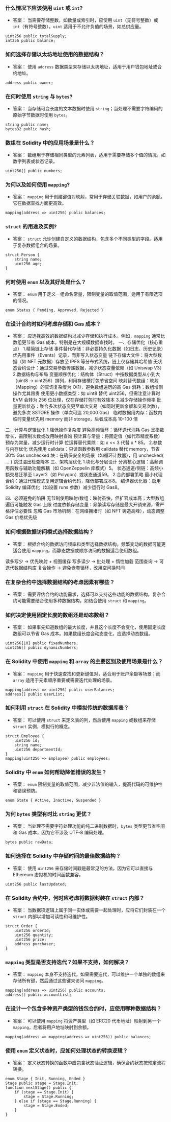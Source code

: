 ### 什么情况下应该使用 `uint` 或 `int`?

- 答案： 当需要存储整数，如数量或索引时，应使用 `uint`（无符号整数）或 `int`（有符号整数）。`uint` 适用于不允许负值的场景，如总供应量。

```
uint256 public totalSupply;
int256 public balance;
```

### 如何选择存储以太坊地址使用的数据结构？

- 答案： 使用 `address` 数据类型来存储以太坊地址，适用于用户钱包地址或合约地址。

```
address public owner;
```

### 在何时使用 `string` 与 `bytes`?

- 答案： 当存储可变长度的文本数据时使用 `string`；当处理不需要字符编码的原始字节数据时使用 `bytes`。

```
string public name;
bytes32 public hash;
```

### 数组在 Solidity 中的应用场景是什么？

- 答案： 数组用于存储相同类型的元素列表，适用于需要存储多个值的情况，如数字列表或状态记录。

```
uint256[] public numbers;
```

### 为何以及如何使用 `mapping`?

- 答案： `mapping` 用于创建键值对映射，常用于存储关联数据，如用户的余额。它在数据查找方面更高效。

```
mapping(address => uint256) public balances;
```

### `struct` 的用途及实例?

- 答案： `struct` 允许创建自定义的数据结构，包含多个不同类型的字段。适用于复杂数据组合的场景。

```
struct Person {
    string name;
    uint256 age;
}
```

### 何时使用 `enum` 以及其好处是什么？

- 答案： `enum` 用于定义一组命名常量，限制变量的取值范围，适用于有限选项的情况。

```
enum Status { Pending, Approved, Rejected }
```

### 在设计合约时如何考虑存储和 Gas 成本？

- 答案： 应选择高效的数据结构以减少存储和执行成本。例如，`mapping` 通常比数组更节省 Gas 成本，特别是在大规模数据查找时。
一、存储优化（核心重点）
1.‌精简链上存储‌
‌事件替代存储‌：非必要持久化数据（如日志、历史记录）优先用事件（Events）记录，而非写入状态变量
‌链下存储大文件‌：将大型数据（如 NFT 元数据）存放至 IPFS 等分布式系统，链上仅存储其哈希值
‌无状态合约设计‌：通过交易参数传递数据，减少状态变量依赖（如 Uniswap V3）
2.‌数据结构与布局‌
‌变量顺序优化‌：结构体（Struct）中按数据类型从小到大（uint8 → uint256）排列，利用存储槽打包节省空间
‌映射替代数组‌：映射（Mapping）的查询复杂度为 O(1)，避免数组遍历的高 Gas 消耗；数组增删操作尤其昂贵
‌使用更小数据类型‌：如 uint8 替代 uint256，但需注意计算时 EVM 会转为 256 位处理，仅在存储打包时有效降本
3.‌减少存储操作频率‌
‌批量更新状态‌：聚合多次状态变更至单次交易（如同时更新余额和交易次数），避免多次 SSTORE 操作（单次可达 20,000 Gas）
‌临时数据用内存‌：函数内临时变量优先用 memory 而非 storage，后者成本高 10-100 倍

二、计算与逻辑优化
1.‌降低操作复杂度‌
‌避免高频循环‌：循环迭代消耗 Gas 呈指数增长，需限制次数或改用映射查询
‌预计算与常量‌：将固定值（如代币精度系数）预存为常量，减少运行时计算
‌位运算替代乘除‌：如 x << 3 代替 x * 85。
‌2.参数与内存优化‌
‌优先使用 calldata‌：只读函数参数用 calldata 替代 memory，节省 30% Gas
‌unchecked 块‌：在确保安全的场景（如循环计数器），用 unchecked{ ... } 跳过溢出检查降本
三、架构层优化
‌1.块化与分层设计‌
‌分离核心逻辑‌：高频调用函数与辅助功能解耦（如 OpenZeppelin 库模式）5。
‌状态通道/侧链‌：高频小额交易迁移至 Layer2（如 Polygon）或状态通道59。
2.‌合约部署策略‌
‌最小代理合约‌：通过代理模式复用逻辑合约代码，降低部署成本8。
‌编译器优化器‌：启用 Solidity 编译优化（如设置 runs 参数）减少运行时 Gas8。

四、必须避免的陷阱
‌无节制使用映射/数组‌：映射虽快，但扩容成本高；大型数组遍历可能触发 Gas 上限
‌过度依赖存储变量‌：频繁读写存储是最大开销来源，需严格评估必要性
‌忽略 Gas 市场机制‌：在网络拥堵时（如 NFT 铸造高峰），动态调整 Gas 价格优先级

### 如何根据数据访问模式选择数据结构？

- 答案： 根据合约的数据访问频率和类型选择数据结构。频繁变动的数据可能更适合使用 `mapping`，而静态数据或顺序访问的数据适合使用数组。
  
读多写少‌ → 优先映射 + 视图缓存
‌写多读少‌ → 批处理 + 惰性加载
‌范围查询‌ → 可迭代数据结构库
‌复合操作‌ → 避免嵌套循环，改用空间换时间


### 在复杂合约中选择数据结构的考虑因素有哪些？

- 答案： 需要评估合约的功能需求，选择可以支持这些功能的数据结构。复杂合约可能需要结合使用多种数据结构，如结合使用 `struct` 和 `mapping`。

### 如何决定使用固定长度的数组还是动态数组？

- 答案： 如果事先知道数组的最大长度，并且这个长度不会变化，使用固定长度数组可以节省 Gas 成本。如果数组长度会动态变化，应选择动态数组。

```
uint256[10] public fixedNumbers;
uint256[] public dynamicNumbers;
```

### 在 Solidity 中使用 `mapping` 和 `array` 的主要区别及使用场景是什么？

- 答案： `mapping` 用于快速查找和更新键值对，适合用于账户余额等场景；而 `array` 适用于元素顺序重要或需要迭代处理的场景。

```
mapping(address => uint256) public userBalances;
address[] public userList;
```

### 如何利用 `struct` 在 Solidity 中模拟传统的数据库表？

- 答案： 可以使用 `struct` 来定义表的列，然后使用 `mapping` 或数组来存储 `struct` 实例，模拟行的概念。

```
struct Employee {
    uint256 id;
    string name;
    uint256 departmentId;
}
mapping(uint256 => Employee) public employees;
```

### Solidity 中 `enum` 如何帮助降低错误的发生？

- 答案： `enum` 限制变量的取值范围，减少非法值的输入，提高代码的可维护性和错误预防。

```
enum State { Active, Inactive, Suspended }
```

### 为何 `bytes` 类型有时比 `string` 更优？

- 答案： 当处理不需要字符处理功能的纯二进制数据时，`bytes` 类型更节省空间和 Gas 成本，因为它不涉及 UTF-8 编码处理。

```
bytes public rawData;
```

### 如何选择在 Solidity 中存储时间的最佳数据结构？

- 答案： 使用 `uint256` 来存储时间戳是最常见的方法，因为它可以直接与 Ethereum 虚拟机的时间函数兼容。

```
uint256 public lastUpdated;
```

### 在 Solidity 合约中，何时应考虑将数据封装在 `struct` 内部？

- 答案： 当数据项逻辑上属于同一实体或需要一起处理时，应将它们封装在一个 `struct` 内部以增加可读性和可维护性。

```
struct Order {
    uint256 orderId;
    uint256 quantity;
    uint256 price;
    address purchaser;
}
```

### `mapping` 类型是否支持迭代？如果不支持，如何解决？

- 答案： `mapping` 本身不支持迭代。如果需要迭代，可以维护一个单独的数组来存储所有键，然后通过这些键来访问 `mapping`。

```
mapping(address => uint256) public accounts;
address[] public accountList;
```

### 在设计一个包含多种资产类型的钱包合约时，应使用哪种数据结构？

- 答案： 可以使用 `mapping` 将资产类型（如 ERC20 代币地址）映射到另一个 `mapping`，后者将用户地址映射到余额。

```
mapping(address => mapping(address => uint256)) public balances;
```

### 使用 `enum` 定义状态时，应如何处理状态的转换逻辑？

- 答案： 定义状态转换的函数中应包含状态验证逻辑，确保合约状态按预定流程转换。

```
enum Stage { Init, Running, Ended }
Stage public stage = Stage.Init;
function nextStage() public {
    if (stage == Stage.Init) {
        stage = Stage.Running;
    } else if (stage == Stage.Running) {
        stage = Stage.Ended;
    }
}
```
